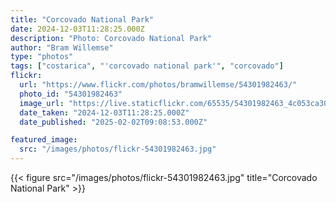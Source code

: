 ```yaml
---
title: "Corcovado National Park"
date: 2024-12-03T11:28:25.000Z
description: "Photo: Corcovado National Park"
author: "Bram Willemse"
type: "photos"
tags: ["costarica", "'corcovado national park'", "corcovado"]
flickr:
  url: "https://www.flickr.com/photos/bramwillemse/54301982463/"
  photo_id: "54301982463"
  image_url: "https://live.staticflickr.com/65535/54301982463_4c053ca309_h.jpg"
  date_taken: "2024-12-03T11:28:25.000Z"
  date_published: "2025-02-02T09:08:53.000Z"

featured_image:
  src: "/images/photos/flickr-54301982463.jpg"
---
```


{{< figure src="/images/photos/flickr-54301982463.jpg" title="Corcovado National Park" >}}
